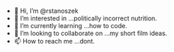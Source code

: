 - 👋 Hi, I’m @rstanoszek
- 👀 I’m interested in ...politically incorrect nutrition.
- 🌱 I’m currently learning ...how to code.
- 💞️ I’m looking to collaborate on ...my short film ideas.
- 📫 How to reach me ...dont.

<!---
rstanoszek/rstanoszek is a ✨ special ✨ repository because its `README.md` (this file) appears on your GitHub profile.
You can click the Preview link to take a look at your changes.
--->
